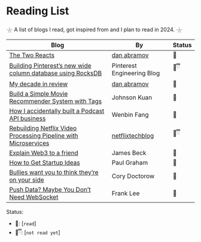 # Reading List

𓇼 A list of blogs I read, got inspired from and I plan to read in 2024. 𓇼

| Blog                                                     | By                         | Status      |
| -------------------------------------------------------- | -------------------------- | ----------- |
| [The Two Reacts](https://overreacted.io/the-two-reacts/) | [dan abramov](https://twitter.com/dan_abramov) | 🎀          |
| [Building Pinterest’s new wide column database using RocksDB](https://medium.com/pinterest-engineering/building-pinterests-new-wide-column-database-using-rocksdb-f5277ee4e3d2) | Pinterest Engineering Blog | 🧸ྀི       |
| [My decade in review](https://overreacted.io/my-decade-in-review/) | [dan abramov](https://twitter.com/dan_abramov) | 🎀          |
| [Build a Simple Movie Recommender System with Tags](https://medium.com/towards-data-science/how-to-build-a-simple-movie-recommender-system-with-tags-b9ab5cb3b616) | Johnson Kuan | 🎀          |
| [How I accidentally built a Podcast API business](https://www.listennotes.com/blog/how-i-accidentally-built-a-podcast-api-business-46/) | Wenbin Fang | 🎀          |
| [Rebuilding Netflix Video Processing Pipeline with Microservices](https://netflixtechblog.com/rebuilding-netflix-video-processing-pipeline-with-microservices-4e5e6310e359) | [netflixtechblog](https://netflixtechblog.medium.com/) | 🧸ྀི       |
| [Explain Web3 to a friend](https://consensys.io/blog/what-is-web3-here-are-some-ways-to-explain-it-to-a-friend) | James Beck | 🎀          |
| [How to Get Startup Ideas](https://paulgraham.com/startupideas.html) | Paul Graham | 🎀          |
| [Bullies want you to think they’re on your side](https://doctorow.medium.com/https-pluralistic-net-2024-03-13-hey-look-over-there-lets-you-and-he-fight-7bba78350456) | Cory Doctorow | 🎀          |
| [Push Data? Maybe You Don’t Need WebSocket](https://levelup.gitconnected.com/push-data-maybe-you-dont-need-websocket-e8d2e4b45d33) | Frank Lee | 🎀          |



Status: 
- 🎀: [`read`]
- 🧸ྀི: [`not read yet`]
